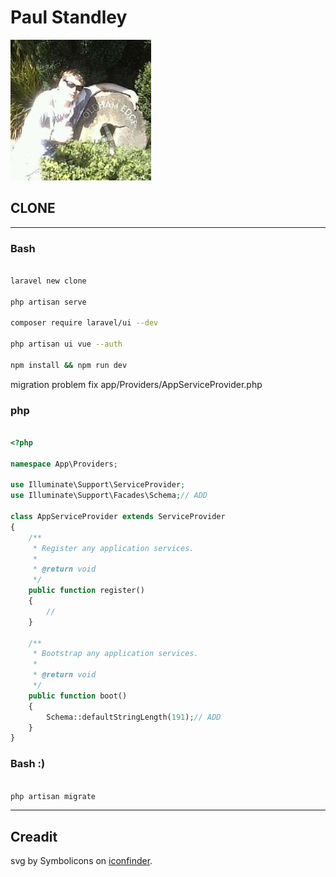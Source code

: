 # __Paul Standley__

![profile](profile.png)

## CLONE

---

### Bash

```BASH

laravel new clone

php artisan serve

composer require laravel/ui --dev

php artisan ui vue --auth

npm install && npm run dev

```

migration problem fix app/Providers/AppServiceProvider.php

### php

```PHP

<?php

namespace App\Providers;

use Illuminate\Support\ServiceProvider;
use Illuminate\Support\Facades\Schema;// ADD

class AppServiceProvider extends ServiceProvider
{
    /**
     * Register any application services.
     *
     * @return void
     */
    public function register()
    {
        //
    }

    /**
     * Bootstrap any application services.
     *
     * @return void
     */
    public function boot()
    {
        Schema::defaultStringLength(191);// ADD
    }
}

```

### Bash :)

```BASH

php artisan migrate

```

---


## Creadit

svg by Symbolicons on [iconfinder](https://www.iconfinder.com/icons/216965/clone_storm_trooper_icon).
